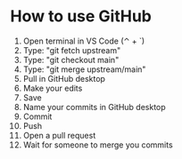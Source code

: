 # How to use GitHub

1. Open terminal in VS Code (⌃ + `)
2. Type: "git fetch upstream"
3. Type: "git checkout main"
4. Type: "git merge upstream/main"
5. Pull in GitHub desktop
6. Make your edits
7. Save
8. Name your commits in GitHub desktop
9. Commit
10. Push
11. Open a pull request
12. Wait for someone to merge you commits
